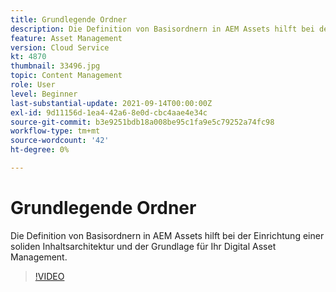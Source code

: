 ```yaml
---
title: Grundlegende Ordner
description: Die Definition von Basisordnern in AEM Assets hilft bei der Einrichtung einer soliden Inhaltsarchitektur und der Grundlage für Ihr Digital Asset Management.
feature: Asset Management
version: Cloud Service
kt: 4870
thumbnail: 33496.jpg
topic: Content Management
role: User
level: Beginner
last-substantial-update: 2021-09-14T00:00:00Z
exl-id: 9d11156d-1ea4-42a6-8e0d-cbc4aae4e34c
source-git-commit: b3e9251bdb18a008be95c1fa9e5c79252a74fc98
workflow-type: tm+mt
source-wordcount: '42'
ht-degree: 0%

---
```


# Grundlegende Ordner

Die Definition von Basisordnern in AEM Assets hilft bei der Einrichtung einer soliden Inhaltsarchitektur und der Grundlage für Ihr Digital Asset Management.

>[!VIDEO](https://video.tv.adobe.com/v/33496?quality=12&learn=on)
